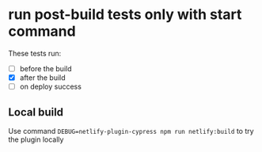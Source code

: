 # run post-build tests only with start command

These tests run:
- [ ] before the build
- [x] after the build
- [ ] on deploy success

## Local build

Use command `DEBUG=netlify-plugin-cypress npm run netlify:build` to try the plugin locally
